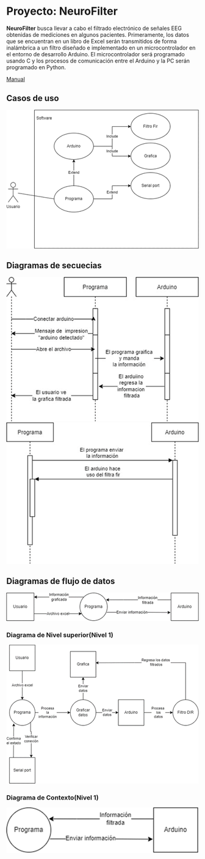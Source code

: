 # Proyecto: NeuroFilter

**NeuroFilter** busca llevar a cabo el filtrado electrónico de señales EEG obtenidas de 
mediciones en algunos pacientes. Primeramente, los datos que se encuentran en 
un libro de Excel serán transmitidos de forma inalámbrica a un filtro diseñado e 
implementado en un microcontrolador en el entorno de desarrollo Arduino. El 
microcontrolador será programado usando C y los procesos de comunicación entre 
el Arduino y la PC serán programado en Python. 

[Manual](docs/manual.md)

## Casos de uso
![Casos de usos.png](docs/casos_uso.png)


## Diagramas de secuecias
![img.png](docs/img.png)
![img_1.png](docs/img_1.png)
## Diagramas de flujo de datos
![img_2.png](docs/img_2.png)
### Diagrama de Nivel superior(Nivel 1)
![img_3.png](docs/img_3.png)
### Diagrama de Contexto(Nivel 1)
![img_5.png](docs/img_5.png)
